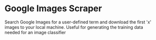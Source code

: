 # Google Images Scraper
Search Google Images for a user-defined term and download the first 'x' images to your local machine. Useful for generating the training data needed for an image classifier

